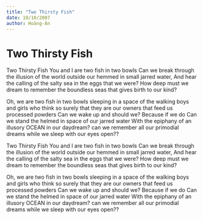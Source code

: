 ```yaml
---
title: "Two Thirsty Fish"
date: 10/10/2007
author: Hoàng-Ân
---
```


# Two Thirsty Fish

Two Thirsty Fish
You and I
are two fish in two bowls
Can we break through
the illusion of the world
outside
our hemmed in small
jarred water,
And hear the calling
of the salty sea
in the eggs that
we were?
How deep must we
dream
to remember
the boundless seas
that gives birth
to our kind?

Oh, we are
two fish
in
two bowls
sleeping
in a space
of the walking boys and girls
who think
so surely that they are
our owners
that feed us processed powders
Can we wake up
and should we?
Because if we do
Can we stand
the helmed in space
of our jarred water
With the epiphany
of an illusory
OCEAN
in our daydream?
can we remember
all our primodial dreams
while we
sleep with our 
eyes open??

Two Thirsty Fish
You and I
are two fish in two bowls
Can we break through
the illusion of the world
outside
our hemmed in small
jarred water,
And hear the calling
of the salty sea
in the eggs that
we were?
How deep must we
dream
to remember
the boundless seas
that gives birth
to our kind?

Oh, we are
two fish
in
two bowls
sleeping
in a space
of the walking boys and girls
who think
so surely that they are
our owners
that feed us processed powders
Can we wake up
and should we?
Because if we do
Can we stand
the helmed in space
of our jarred water
With the epiphany
of an illusory
OCEAN
in our daydream?
can we remember
all our primodial dreams
while we
sleep with our 
eyes open??
